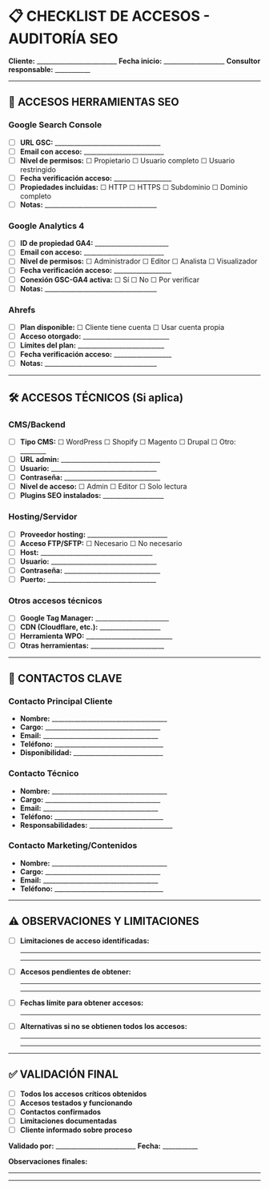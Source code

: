 # 📋 CHECKLIST DE ACCESOS - AUDITORÍA SEO

**Cliente:** _________________________
**Fecha inicio:** ___________________
**Consultor responsable:** ___________

---

## 🔐 ACCESOS HERRAMIENTAS SEO

### Google Search Console
- [ ] **URL GSC:** _________________________________
- [ ] **Email con acceso:** _________________________
- [ ] **Nivel de permisos:** ☐ Propietario ☐ Usuario completo ☐ Usuario restringido
- [ ] **Fecha verificación acceso:** __________________
- [ ] **Propiedades incluidas:** ☐ HTTP ☐ HTTPS ☐ Subdominio ☐ Dominio completo
- [ ] **Notas:** ___________________________________

### Google Analytics 4
- [ ] **ID de propiedad GA4:** _______________________
- [ ] **Email con acceso:** _________________________
- [ ] **Nivel de permisos:** ☐ Administrador ☐ Editor ☐ Analista ☐ Visualizador
- [ ] **Fecha verificación acceso:** __________________
- [ ] **Conexión GSC-GA4 activa:** ☐ Sí ☐ No ☐ Por verificar
- [ ] **Notas:** ___________________________________

### Ahrefs
- [ ] **Plan disponible:** ☐ Cliente tiene cuenta ☐ Usar cuenta propia
- [ ] **Acceso otorgado:** ___________________________
- [ ] **Límites del plan:** ___________________________
- [ ] **Fecha verificación acceso:** __________________
- [ ] **Notas:** ___________________________________

---

## 🛠️ ACCESOS TÉCNICOS (Si aplica)

### CMS/Backend
- [ ] **Tipo CMS:** ☐ WordPress ☐ Shopify ☐ Magento ☐ Drupal ☐ Otro: ________
- [ ] **URL admin:** _______________________________
- [ ] **Usuario:** _________________________________
- [ ] **Contraseña:** ______________________________
- [ ] **Nivel de acceso:** ☐ Admin ☐ Editor ☐ Solo lectura
- [ ] **Plugins SEO instalados:** ___________________

### Hosting/Servidor
- [ ] **Proveedor hosting:** _________________________
- [ ] **Acceso FTP/SFTP:** ☐ Necesario ☐ No necesario
- [ ] **Host:** ___________________________________
- [ ] **Usuario:** _________________________________
- [ ] **Contraseña:** ______________________________
- [ ] **Puerto:** __________________________________

### Otros accesos técnicos
- [ ] **Google Tag Manager:** _______________________
- [ ] **CDN (Cloudflare, etc.):** ___________________
- [ ] **Herramienta WPO:** ___________________________
- [ ] **Otras herramientas:** _______________________

---

## 👥 CONTACTOS CLAVE

### Contacto Principal Cliente
- **Nombre:** ____________________________________
- **Cargo:** ____________________________________
- **Email:** ____________________________________
- **Teléfono:** __________________________________
- **Disponibilidad:** ____________________________

### Contacto Técnico
- **Nombre:** ____________________________________
- **Cargo:** ____________________________________
- **Email:** ____________________________________
- **Teléfono:** __________________________________
- **Responsabilidades:** __________________________

### Contacto Marketing/Contenidos
- **Nombre:** ____________________________________
- **Cargo:** ____________________________________
- **Email:** ____________________________________
- **Teléfono:** __________________________________

---

## ⚠️ OBSERVACIONES Y LIMITACIONES

- [ ] **Limitaciones de acceso identificadas:**
  ____________________________________________
  ____________________________________________

- [ ] **Accesos pendientes de obtener:**
  ____________________________________________
  ____________________________________________

- [ ] **Fechas límite para obtener accesos:**
  ____________________________________________

- [ ] **Alternativas si no se obtienen todos los accesos:**
  ____________________________________________
  ____________________________________________

---

## ✅ VALIDACIÓN FINAL

- [ ] **Todos los accesos críticos obtenidos**
- [ ] **Accesos testados y funcionando**
- [ ] **Contactos confirmados**
- [ ] **Limitaciones documentadas**
- [ ] **Cliente informado sobre proceso**

**Validado por:** _________________________ **Fecha:** ___________

**Observaciones finales:**
_________________________________________________________________
_________________________________________________________________